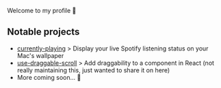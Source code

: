 Welcome to my profile :wave:

## Notable projects
- [currently-playing](https://github.com/g-delmo/currently-playing) > Display your live Spotify listening status on your Mac's wallpaper
- [use-draggable-scroll](https://github.com/g-delmo/use-draggable-scroll) > Add draggability to a component in React (not really maintaining this, just wanted to share it on here)
- More coming soon... :eyes:
